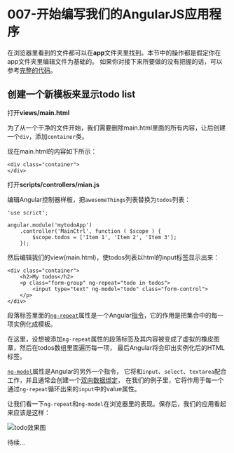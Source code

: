 # 007-开始编写我们的AngularJS应用程序

在浏览器里看到的文件都可以在**app**文件夹里找到。本节中的操作都是假定你在app文件夹里编辑文件为基础的。
如果你对接下来所要做的没有把握的话，可以参考[完整的代码](http://yeoman.io/codelab.html#source-files)。

## 创建一个新模板来显示todo list

打开**views/main.html**

为了从一个干净的文件开始，我们需要删除main.html里面的所有内容，让后创建一个`div`，添加`container`类。

现在main.html的内容如下所示：

```
<div class="container">
</div>
```

打开**scripts/controllers/mian.js**

编辑Angular控制器样板，把`awesomeThings`列表替换为`todos`列表：

```
'use scrict';

angular.module('mytodoApp')
    .controller('MainCtrl', function ( $scope ) {
        $scope.todos = ['Item 1', 'Item 2', 'Item 3'];
    });
```

然后编辑我们的view(main.html)，使todos列表以html的input标签显示出来：

```
<div class="container">
    <h2>My todos</h2>
    <p class="form-group" ng-repeat="todo in todos">
        <input type="text" ng-model="todo" class="form-control">
    </p>
</div>
```
段落标签里面的[`ng-repeat`](https://docs.angularjs.org/api/ng/directive/ngRepeat)属性是一个Angular[指令](https://docs.angularjs.org/guide/directive)，它的作用是把集合中的每一项实例化成模板。


在这里，设想被添加`ng-repeat`属性的段落标签及其内容被变成了虚拟的橡皮图章，然后在todos数组里面遍历每一项，
最后Angular将会印出实例化后的HTML标签。


[`ng-model`](https://docs.angularjs.org/api/ng/directive/ngModel)属性是Angular的另外一个指令，
它将和`input`、`select`、`textarea`配合工作，并且通常会创建一个[双向数据绑定](https://docs.angularjs.org/guide/databinding)，
在我们的例子里，它将作用于每一个通过`ng-repeat`循环出来的`input`中的value属性。

让我们看一下`ng-repeat`和`ng-model`在浏览器里的表现。保存后，我们的应用看起来应该是这样：

![todo效果图](http://yeoman.io/assets/img/codelab/image_15.cb9d.png)

待续...








